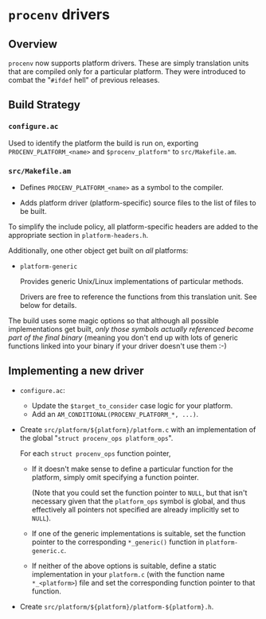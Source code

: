 # `procenv` drivers

## Overview

`procenv` now supports platform drivers. These are simply translation
units that are compiled only for a particular platform. They were
introduced to combat the "`#ifdef` hell" of previous releases.

## Build Strategy

### `configure.ac`

Used to identify the platform the build is run on, exporting
`PROCENV_PLATFORM_<name>` and `$procenv_platform"` to `src/Makefile.am`.

### `src/Makefile.am`

- Defines `PROCENV_PLATFORM_<name>` as a symbol to the compiler.

- Adds platform driver (platform-specific) source files to the list of
  files to be built.

To simplify the include policy, all platform-specific headers are added to the
appropriate section in `platform-headers.h`.

Additionally, one other object get built on *all* platforms:

- `platform-generic`

  Provides generic Unix/Linux implementations of particular methods.

  Drivers are free to reference the functions from this translation unit.
  See below for details.

The build uses some magic options so that although all possible
implementations get built, *only those symbols actually referenced become part
of the final binary* (meaning you don't end up with lots of generic functions
linked into your binary if your driver doesn't use them :-)

## Implementing a new driver

- `configure.ac`:
   - Update the `$target_to_consider` case logic for your platform.
   - Add an `AM_CONDITIONAL(PROCENV_PLATFORM_*, ...)`.

- Create `src/platform/${platform}/platform.c` with an implementation of
  the global "`struct procenv_ops platform_ops`".

  For each `struct procenv_ops` function pointer, 

  - If it doesn't make sense to define a particular function for the
    platform, simply omit specifying a function pointer.

    (Note that you could set the function pointer to `NULL`, but that
    isn't necessary given that the `platform_ops` symbol is global, and
    thus effectively all pointers not specified are already implicitly set
    to `NULL`).

  - If one of the generic implementations is suitable, set the function
    pointer to the corresponding `*_generic()` function in
    `platform-generic.c`.

  - If neither of the above options is suitable, define a static
    implementation in your `platform.c` (with the function name
    `*_<platform>`) file and set the corresponding function pointer to
    that function.

- Create `src/platform/${platform}/platform-${platform}.h`.
